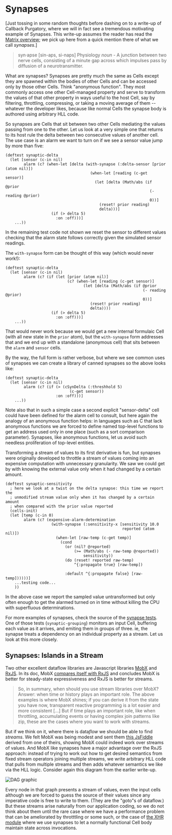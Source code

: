# Synapses

[Just tossing in some random thoughts before dashing on to a write-up of Callback Purgatory, where we will in fact see a tremendous motivating example of Synapses. This write-up assumes the reader has read the [Matrix overview](https://github.com/kennytilton/todoFRP/blob/matrixjs/todo/MatrixCLJS/README.md); we pick up here from a quick mention there of what we call *synapses*.]

> syn·apse [sin-aps, si-naps] Physiology *noun* - A junction between two nerve cells, consisting of a minute gap across which impulses pass by diffusion of a neurotransmitter.

What are synapses? Synapses are pretty much the same as Cells except they are spawned within the bodies of other Cells and can be accessed only by those other Cells. Think "anonymous function". They most commonly access one other Cell-managed property and serve to transform the values of that other property in ways useful to the host Cell, say by filtering, throttling, compressing, or taking a moving average of them -- whatever the developer likes, because like normal Cells the synapse body is authored using arbitrary HLL code.

So synapses are Cells that sit between two other Cells mediating the values passing from one to the other. Let us look at a very simple one that returns to its host rule the delta between two consecutive values of another cell. The use case is an alarm we want to turn on if we see a sensor value jump by more than five:
````
(deftest synaptic-delta
  (let [sensor (c-in nil)
        alarm (c? (when-let [delta (with-synapse (:delta-sensor [prior (atom nil)])
                                     (when-let [reading (c-get sensor)]
                                       (let [delta (Math/abs (if @prior
                                                               (- reading @prior)
                                                               0))]
                                         (reset! prior reading)
                                         delta)))]
                    (if (> delta 5)
                      :on :off)))]
    ...))
````
In the remaining test code not shown we reset the sensor to different values checking that the alarm state follows correctly given the simulated sensor readings. 

The `with-synapse` form can be thought of this way (which would never work!):
````
(deftest synaptic-delta
  (let [sensor (c-in nil)
        alarm (c? (if (let [prior (atom nil)]
                           (c? (when-let [reading (c-get sensor)]
                                  (let [delta (Math/abs (if @prior
                                                            (- reading @prior)
                                                            0))]
                                     (reset! prior reading)
                                     delta))))
                    (if (> delta 5)
                      :on :off)))]
    ...))
````
That would never work because we would get a new internal formulaic Cell (with all new state in the `prior` atom), but the `with-synapse` form addresses that and we end up with a standalone (anonymous cell) that sits between the `alarm` and `sensor` cells. 

By the way, the full form is rather verbose, but where we see common uses of synapses we can create a library of canned synapses so the above looks like:
````
(deftest synaptic-delta
  (let [sensor (c-in nil)
        alarm (c? (if (> (cSynDelta (:threshhold 5)
                            (c-get sensor))
                      :on :off)))]
    ...))
````
Note also that in such a simple case a second explicit "sensor-delta" cell could have been defined for the alarm cell to consult, but here again the analogy of an anonymous function helps: in languages such as C that lack anonymous functions we are forced to define named top-level functions to get an address used only in one place (such as a sort comparison parameter). Synapses, like anonymous functions, let us avoid such needless proliferation of top-level entities.

Transforming a stream of values to its first derivative is fun, but synapses were originally developed to throttle a stream of values coming into an expensive computation with unnecessary granularity. We saw we could get by with knowing the external value only when it had changed by a certain amount.
````
(deftest synaptic-sensitivity
  ; here we look at a twist on the delta synapse: this time we report the
  ; unmodified stream value only when it has changed by a certain amount
  ; when compared with the prior value reported
  (cells-init)
  (let [temp (c-in 0)
        alarm (c? (expensive-alarm-determination
                    (with-synapse (:sensitivity-x [sensitivity 10.0
                                                   reported (atom nil)]) 
                      (when-let [raw-temp (c-get temp)]
                        (cond
                          (or (nil? @reported)
                              (>= (Math/abs (- raw-temp @reported))
                                  sensitivity))
                          (do (reset! reported raw-temp)
                              ^{:propagate true} [raw-temp])
                          
                          :default ^{:propagate false} [raw-temp])))))]
    ...testing code...
    ))
````
In the above case we report the sampled value untransformed but only often enough to get the alarmed turned on in time without killing the CPU with superfluous determinations.

For more examples of synapses, check the source of the [synapse tests](https://github.com/kennytilton/todoFRP/blob/matrixjs/todo/MatrixCLJS/test/tiltontec/cell/synapse_test.cljc). One of those tests (`synaptic-grouping`) monitors an input Cell, buffering each value as it arrives, and emiting them in groups of three. ie, the synapse treats a dependency on an individual property as a stream. Let us look at this more closely.

## Synapses: Islands in a Stream
Two other excellent dataflow libraries are Javascript libraries [MobX](https://github.com/mobxjs/mobx) and [RxJS](https://github.com/Reactive-Extensions/RxJS). In its doc, MobX [compares itself with RxJS](https://github.com/mobxjs/mobx/wiki/Mobx-vs-Reactive-Stream-Libraries-%28RxJS,-Bacon,-etc%29) and concludes MobX is better for steady-state expressiveness and RxJS is better for streams.

> So, in summary, when should you use stream libraries over MobX? Answer: when time or history plays an important role. The above examples is where MobX shines; if you can derive it from the state you have now, transparent reactive programming is a lot easier and more consistent [...] But if time plays an important role, like when throttling, accumulating events or having complex join patterns like zip, these are the cases where you want to work with streams.

But if we think on it, where there is data*flow* we should be able to find *streams*. We felt MobX was being modest and sent them [this JsFiddle](https://jsfiddle.net/kennytilton/s7mp43tr/) derived from one of theirs, showing MobX could indeed work over streams of values. And MobX like synapses have a major advantage over the RxJS approach: instead of trying to work out how to get desired semantics from fixed stream operators joining multiple streams, we write arbitrary HLL code that pulls from multiple streams and then adds whatever semantics we like via the HLL logic. Consider again this diagram from the earlier write-up.

![DAG graphic](https://github.com/kennytilton/todoFRP/blob/matrixjs/todo/MatrixCLJS/resources/Directed_acyclic_graph.png) 

Every node in that graph presents a stream of values, even the input cells although we are forced to guess the source of their values since any imperative code is free to write to them. (They are the "goto"s of dataflow.) But these streams arise naturally from our application coding, so we do not think about them until the rare case where we have a performance problem that can be ameliorated by throtttling or some such, or the case of [the XHR module](https://github.com/kennytilton/todoFRP/blob/matrixjs/todo/MatrixCLJS/XHR.md) where we use synapses to let a normally functional Cell body maintain state across invocations.




